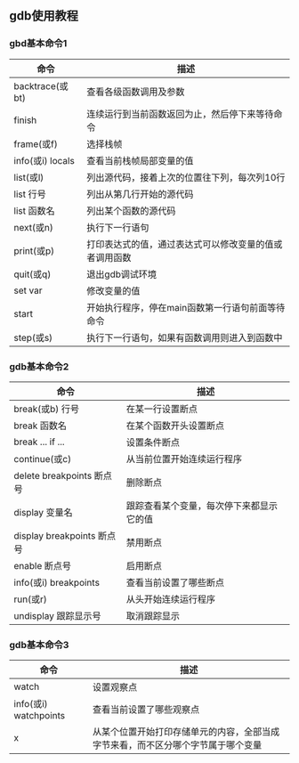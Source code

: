 ## gdb使用教程

### gbd基本命令1
|       命令       |                           描述                         |
|------------------|--------------------------------------------------------|
| backtrace(或bt)  | 查看各级函数调用及参数                                 |
| finish           | 连续运行到当前函数返回为止，然后停下来等待命令         |
| frame(或f)       | 选择栈帧                                               |
| info(或i) locals | 查看当前栈帧局部变量的值                               |
| list(或l)        | 列出源代码，接着上次的位置往下列，每次列10行           |
| list 行号        | 列出从第几行开始的源代码                               |
| list 函数名      | 列出某个函数的源代码                                   |
| next(或n)        | 执行下一行语句                                         |
| print(或p)       | 打印表达式的值，通过表达式可以修改变量的值或者调用函数 |
| quit(或q)        | 退出gdb调试环境                                        |
| set var          | 修改变量的值                                           |
| start            | 开始执行程序，停在main函数第一行语句前面等待命令       |
| step(或s)        | 执行下一行语句，如果有函数调用则进入到函数中           |

### gdb基本命令2
|           命令             |                    描述                  |
|----------------------------|------------------------------------------|
| break(或b) 行号            | 在某一行设置断点                         |
| break 函数名               | 在某个函数开头设置断点                   |
| break ... if ...           | 设置条件断点                             |
| continue(或c)              | 从当前位置开始连续运行程序               |
| delete breakpoints 断点号  | 删除断点                                 |
| display 变量名             | 跟踪查看某个变量，每次停下来都显示它的值 |
| display breakpoints 断点号 | 禁用断点                                 |
| enable 断点号              | 启用断点                                 |
| info(或i) breakpoints      | 查看当前设置了哪些断点                   |
| run(或r)                   | 从头开始连续运行程序                     |
| undisplay 跟踪显示号       | 取消跟踪显示                             |

### gdb基本命令3
|           命令          |                                       描述                                       |
|-------------------------|----------------------------------------------------------------------------------|
| watch                   | 设置观察点                                                                       |
| info(或i) watchpoints   | 查看当前设置了哪些观察点                                                         |
| x                       | 从某个位置开始打印存储单元的内容，全部当成字节来看，而不区分哪个字节属于哪个变量 |